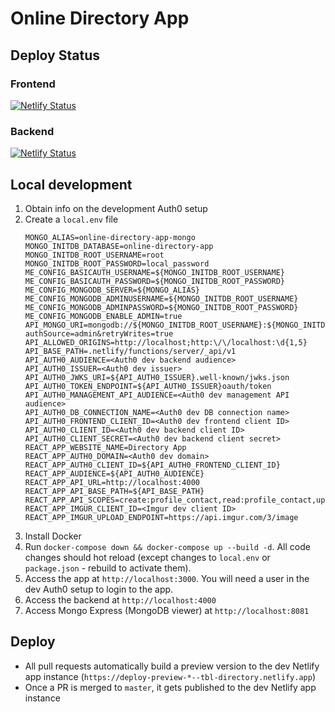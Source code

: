 <!-- @format -->

# Online Directory App

## Deploy Status

### Frontend

[![Netlify Status](https://api.netlify.com/api/v1/badges/9c0b7fdf-f88b-417a-97b2-8ae3a3b75ae9/deploy-status)](https://tbl-directory.netlify.app/)

### Backend

[![Netlify Status](https://api.netlify.com/api/v1/badges/2e55bd3a-5a29-47e9-871e-99493a059a8c/deploy-status)](https://tbl-directory-backend.netlify.app/)

## Local development

1. Obtain info on the development Auth0 setup
2. Create a `local.env` file
   ```
   MONGO_ALIAS=online-directory-app-mongo
   MONGO_INITDB_DATABASE=online-directory-app
   MONGO_INITDB_ROOT_USERNAME=root
   MONGO_INITDB_ROOT_PASSWORD=local_password
   ME_CONFIG_BASICAUTH_USERNAME=${MONGO_INITDB_ROOT_USERNAME}
   ME_CONFIG_BASICAUTH_PASSWORD=${MONGO_INITDB_ROOT_PASSWORD}
   ME_CONFIG_MONGODB_SERVER=${MONGO_ALIAS}
   ME_CONFIG_MONGODB_ADMINUSERNAME=${MONGO_INITDB_ROOT_USERNAME}
   ME_CONFIG_MONGODB_ADMINPASSWORD=${MONGO_INITDB_ROOT_PASSWORD}
   ME_CONFIG_MONGODB_ENABLE_ADMIN=true
   API_MONGO_URI=mongodb://${MONGO_INITDB_ROOT_USERNAME}:${MONGO_INITDB_ROOT_PASSWORD}@${MONGO_ALIAS}:27017/${MONGO_INITDB_DATABASE}?authSource=admin&retryWrites=true
   API_ALLOWED_ORIGINS=http://localhost;http:\/\/localhost:\d{1,5}
   API_BASE_PATH=.netlify/functions/server/_api/v1
   API_AUTH0_AUDIENCE=<Auth0 dev backend audience>
   API_AUTH0_ISSUER=<Auth0 dev issuer>
   API_AUTH0_JWKS_URI=${API_AUTH0_ISSUER}.well-known/jwks.json
   API_AUTH0_TOKEN_ENDPOINT=${API_AUTH0_ISSUER}oauth/token
   API_AUTH0_MANAGEMENT_API_AUDIENCE=<Auth0 dev management API audience>
   API_AUTH0_DB_CONNECTION_NAME=<Auth0 dev DB connection name>
   API_AUTH0_FRONTEND_CLIENT_ID=<Auth0 dev frontend client ID>
   API_AUTH0_CLIENT_ID=<Auth0 dev backend client ID>
   API_AUTH0_CLIENT_SECRET=<Auth0 dev backend client secret>
   REACT_APP_WEBSITE_NAME=Directory App
   REACT_APP_AUTH0_DOMAIN=<Auth0 dev domain>
   REACT_APP_AUTH0_CLIENT_ID=${API_AUTH0_FRONTEND_CLIENT_ID}
   REACT_APP_AUDIENCE=${API_AUTH0_AUDIENCE}
   REACT_APP_API_URL=http://localhost:4000
   REACT_APP_API_BASE_PATH=${API_BASE_PATH}
   REACT_APP_API_SCOPES=create:profile_contact,read:profile_contact,update:profile_contact,create:contacts,read:contacts,update:contacts
   REACT_APP_IMGUR_CLIENT_ID=<Imgur dev client ID>
   REACT_APP_IMGUR_UPLOAD_ENDPOINT=https://api.imgur.com/3/image
   ```
3. Install Docker
4. Run `docker-compose down && docker-compose up --build -d`. All code changes should hot reload (except changes to
   `local.env` or `package.json` - rebuild to activate them).
5. Access the app at `http://localhost:3000`. You will need a user in the dev Auth0 setup to login to the app.
6. Access the backend at `http://localhost:4000`
7. Access Mongo Express (MongoDB viewer) at `http://localhost:8081`

## Deploy

- All pull requests automatically build a preview version to the dev Netlify app instance
  (`https://deploy-preview-*--tbl-directory.netlify.app`)
- Once a PR is merged to `master`, it gets published to the dev Netlify app instance
